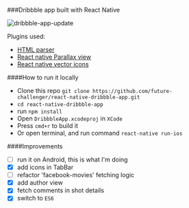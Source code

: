 
###Dribbble app built with React Native

![dribbble-app-update](https://cloud.githubusercontent.com/assets/2805320/9274780/1ca63a6a-42a1-11e5-8570-2c2781ec721f.gif)



Plugins used:
- [HTML parser](https://github.com/jsdf/react-native-htmlview)
- [React native Parallax view](https://github.com/lelandrichardson/react-native-parallax-view)
- [React native vector icons](https://github.com/oblador/react-native-vector-icons)

####How to run it locally

- Clone this repo `git clone https://github.com/future-challenger/react-native-dribbble-app.git`
- `cd react-native-dribbble-app`
- run `npm install`
- Open `DribbbleApp.xcodeproj` in `XCode`
- Press `cmd+r` to build it
- Or open terminal, and run command `react-native run-ios`


####Improvements
- [ ] run it on Android, this is what I'm doing
- [x] add icons in TabBar
- [ ] refactor 'facebook-movies' fetching logic
- [x] add author view
- [x] fetch comments in shot details
- [x] switch to `ES6`
